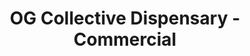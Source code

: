 ---
title: "OG Collective Dispensary - Commercial"
url: /salem/og-collective-dispensary-commercial/
shop: cannabis
---